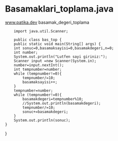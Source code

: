 # Basamaklari_toplama.java
www.patika.dev basamak_degeri_toplama



        import java.util.Scanner;

        public class bas_top {
        public static void main(String[] args) {
        int sonuc=0,basamaksayisi=0,basamakdegeri,n=0;
        int number;
        System.out.println("Lutfen sayi giriniz:");
        Scanner input =new Scanner(System.in);
        number=input.nextInt();
        int tempnumber=number;
        while (tempnumber!=0){
            tempnumber/=10;
            basamaksayisi++;
        }
        tempnumber=number;
        while (tempnumber!=0){
            basamakdegeri=tempnumber%10;
            //System.out.println(basamakdegeri);
            tempnumber/=10;
            sonuc+=basamakdegeri;
        }
        System.out.println(sonuc);
    }
}
